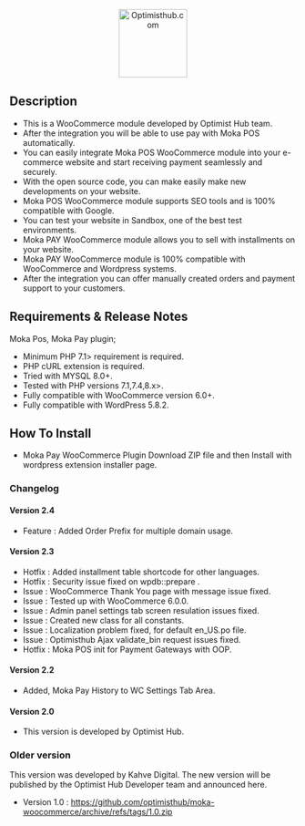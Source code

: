 <p align="center">
  <a href="https://optimisthub.com?ref=github.com&param=moka-woocommerce">
    <img alt="Optimisthub.com" src="https://optimisthub.com/copyright/optimisthub.svg" height="120px" style="height:120px">
  </a> 
</p>

## Description

- This is a WooCommerce module developed by Optimist Hub team. 
- After the integration you will be able to use pay with Moka POS automatically.
- You can easily integrate Moka POS WooCommerce module into your e-commerce website and start receiving payment seamlessly and securely. 
- With the open source code, you can make easily make new developments on your website. 
- Moka POS WooCommerce module supports SEO tools and is 100% compatible with Google.
- You can test your website in Sandbox, one of the best test environments.
- Moka PAY WooCommerce module allows you to sell with installments on your website.
- Moka PAY WooCommerce module is 100% compatible with WooCommerce and Wordpress systems. 
- After the integration you can offer manually created orders and payment support to your customers.

## Requirements & Release Notes

Moka Pos, Moka Pay plugin;

- Minimum PHP 7.1> requirement is required.
- PHP cURL extension is required.
- Tried with MYSQL 8.0+.
- Tested with PHP versions 7.1,7.4,8.x>.
- Fully compatible with WooCommerce version 6.0+.
- Fully compatible with WordPress 5.8.2.

## How To Install

- Moka Pay WooCommerce Plugin Download ZIP file and then Install with wordpress extension installer page.

### Changelog 

#### Version 2.4
- Feature : Added Order Prefix for multiple domain usage. 

#### Version 2.3
- Hotfix : Added installment table shortcode for other languages. 
- Hotfix : Security issue fixed on wpdb::prepare . 
- Issue : WooCommerce Thank You page with message issue fixed. 
- Issue : Tested up with WooCommerce 6.0.0. 
- Issue : Admin panel settings tab screen resulation issues fixed. 
- Issue : Created new class for all constants. 
- Issue : Localization problem fixed, for default en_US.po file. 
- Issue : Optimisthub Ajax validate_bin request issues fixed.
- Hotfix : Moka POS init for Payment Gateways with OOP.

#### Version 2.2
- Added, Moka Pay History to WC Settings Tab Area. 

#### Version 2.0

- This version is developed by Optimist Hub.

### Older version

This version was developed by Kahve Digital. The new version will be published by the Optimist Hub Developer team and announced here.

- Version 1.0 : https://github.com/optimisthub/moka-woocommerce/archive/refs/tags/1.0.zip

